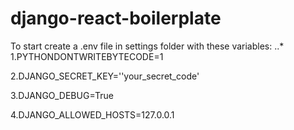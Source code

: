 # django-react-boilerplate

To start create a .env file in settings folder with these variables:
..*
1.PYTHONDONTWRITEBYTECODE=1

2.DJANGO_SECRET_KEY=''your_secret_code'

3.DJANGO_DEBUG=True

4.DJANGO_ALLOWED_HOSTS=127.0.0.1

